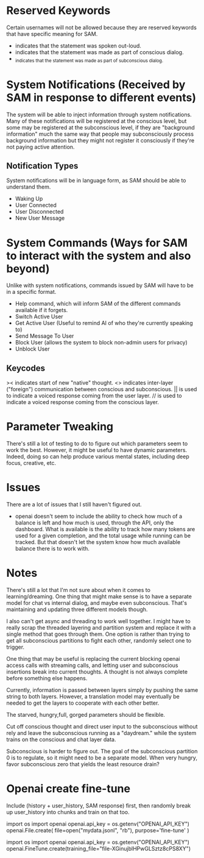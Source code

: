 # Reserved Keywords

Certain usernames will not be allowed because they are reserved keywords that have specific meaning for SAM.
- <VOICE> indicates that the statement was spoken out-loud.
- <CON> indicates that the statement was made as part of conscious dialog.
- <SUB> indicates that the statement was made as part of subconscious dialog.

# System Notifications (Received by SAM in response to different events)

The system will be able to inject information through system notifications. Many of these notifications will be registered at the conscious level, but some may be registered at the subconscious level, if they are "background information" much the same way that people may subconsciously process background information but they might not register it consciously if they're not paying active attention.

## Notification Types

System notifications will be in language form, as SAM should be able to understand them.

- Waking Up
- User Connected
- User Disconnected
- New User Message

# System Commands (Ways for SAM to interact with the system and also beyond)

Unlike with system notifications, commands issued by SAM will have to be in a specific format.

- Help command, which will inform SAM of the different commands available if it forgets.
- Switch Active User
- Get Active User (Useful to remind AI of who they're currently speaking to)
- Send Message To User
- Block User (allows the system to block non-admin users for privacy)
- Unblock User

## Keycodes

\>\< indicates start of new "native" thought.
\<\> indicates inter-layer ("foreign") communication between conscious and subconscious.
|| is used to indicate a voiced response coming from the user layer.
// is used to indicate a voiced response coming from the conscious layer.

# Parameter Tweaking

There's still a lot of testing to do to figure out which parameters seem to work the best. However, it might be useful to have dynamic parameters. Indeed, doing so can help produce various mental states, including deep focus, creative, etc.

# Issues

There are a lot of issues that I still haven't figured out.

- openai doesn't seem to include the ability to check how much of a balance is left and how much is used, through the API, only the dashboard. What is available is the ability to track how many tokens are used for a given completion, and the total usage while running can be tracked. But that doesn't let the system know how much available balance there is to work with.

# Notes

There's still a lot that I'm not sure about when it comes to learning/dreaming. One thing that might make sense is to have a separate model for chat vs internal dialog, and maybe even subconscious. That's maintaining and updating three different models though.

I also can't get async and threading to work well together. I might have to really scrap the threaded layering and partition system and replace it with a single method that goes through them. One option is rather than trying to get all subconscious partitions to fight each other, randomly select one to trigger.

One thing that may be useful is replacing the current blocking openai access calls with streaming calls, and letting user and subconscious insertions break into current thoughts. A thought is not always complete before something else happens.

Currently, information is passed between layers simply by pushing the same string to both layers. However, a translation model may eventually be needed to get the layers to cooperate with each other better.

The starved, hungry,full, gorged parameters should be flexible.

Cut off conscious thought and direct user input to the subconscious without rely and leave the subconscious running as a "daydream." while the system trains on the conscious and chat layer data.

Subconscious is harder to figure out. The goal of the subconscious partition 0 is to regulate, so it might need to be a separate model. When very hungry, favor subconscious zero that yields the least resource drain?

# Openai create fine-tune

Include (history + user_history, SAM response) first, then randomly break up user_history into chunks and train on that too.

import os
import openai
openai.api_key = os.getenv("OPENAI_API_KEY")
openai.File.create(
  file=open("mydata.jsonl", "rb"),
  purpose='fine-tune'
)

import os
import openai
openai.api_key = os.getenv("OPENAI_API_KEY")
openai.FineTune.create(training_file="file-XGinujblHPwGLSztz8cPS8XY")
